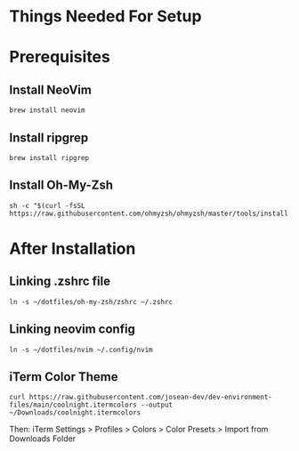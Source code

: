 # Things Needed For Setup

# Prerequisites
## Install NeoVim
```
brew install neovim
```

## Install ripgrep
```
brew install ripgrep
```

## Install Oh-My-Zsh
```
sh -c "$(curl -fsSL https://raw.githubusercontent.com/ohmyzsh/ohmyzsh/master/tools/install.sh)"
```

# After Installation 
## Linking .zshrc file
```
ln -s ~/dotfiles/oh-my-zsh/zshrc ~/.zshrc
```

## Linking neovim config
```
ln -s ~/dotfiles/nvim ~/.config/nvim
```

## iTerm Color Theme
```
curl https://raw.githubusercontent.com/josean-dev/dev-environment-files/main/coolnight.itermcolors --output ~/Downloads/coolnight.itermcolors
```

Then: iTerm Settings > Profiles > Colors > Color Presets > Import from Downloads Folder



